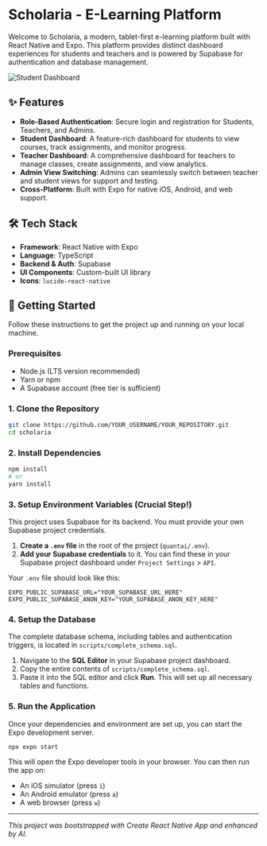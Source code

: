 # Scholaria - E-Learning Platform

Welcome to Scholaria, a modern, tablet-first e-learning platform built with React Native and Expo. This platform provides distinct dashboard experiences for students and teachers and is powered by Supabase for authentication and database management.

![Student Dashboard](https://i.imgur.com/example.png) <!-- It's a good idea to add a real screenshot here -->

## ✨ Features

-   **Role-Based Authentication**: Secure login and registration for Students, Teachers, and Admins.
-   **Student Dashboard**: A feature-rich dashboard for students to view courses, track assignments, and monitor progress.
-   **Teacher Dashboard**: A comprehensive dashboard for teachers to manage classes, create assignments, and view analytics.
-   **Admin View Switching**: Admins can seamlessly switch between teacher and student views for support and testing.
-   **Cross-Platform**: Built with Expo for native iOS, Android, and web support.

## 🛠️ Tech Stack

-   **Framework**: React Native with Expo
-   **Language**: TypeScript
-   **Backend & Auth**: Supabase
-   **UI Components**: Custom-built UI library
-   **Icons**: `lucide-react-native`

## 🚀 Getting Started

Follow these instructions to get the project up and running on your local machine.

### Prerequisites

-   Node.js (LTS version recommended)
-   Yarn or npm
-   A Supabase account (free tier is sufficient)

### 1. Clone the Repository

```bash
git clone https://github.com/YOUR_USERNAME/YOUR_REPOSITORY.git
cd scholaria
```

### 2. Install Dependencies

```bash
npm install
# or
yarn install
```

### 3. Setup Environment Variables (Crucial Step!)

This project uses Supabase for its backend. You must provide your own Supabase project credentials.

1.  **Create a `.env` file** in the root of the project (`quantai/.env`).
2.  **Add your Supabase credentials** to it. You can find these in your Supabase project dashboard under `Project Settings` > `API`.

Your `.env` file should look like this:

```
EXPO_PUBLIC_SUPABASE_URL="YOUR_SUPABASE_URL_HERE"
EXPO_PUBLIC_SUPABASE_ANON_KEY="YOUR_SUPABASE_ANON_KEY_HERE"
```

### 4. Setup the Database

The complete database schema, including tables and authentication triggers, is located in `scripts/complete_schema.sql`.

1.  Navigate to the **SQL Editor** in your Supabase project dashboard.
2.  Copy the entire contents of `scripts/complete_schema.sql`.
3.  Paste it into the SQL editor and click **Run**. This will set up all necessary tables and functions.

### 5. Run the Application

Once your dependencies and environment are set up, you can start the Expo development server.

```bash
npx expo start
```

This will open the Expo developer tools in your browser. You can then run the app on:
- An iOS simulator (press `i`)
- An Android emulator (press `a`)
- A web browser (press `w`)

---

_This project was bootstrapped with Create React Native App and enhanced by AI._
